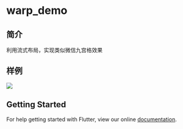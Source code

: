 # warp_demo

## 简介
利用流式布局，实现类似微信九宫格效果
## 样例
![](https://user-gold-cdn.xitu.io/2018/10/9/16657a5d10957cfd?w=319&h=574&f=gif&s=82284)

## Getting Started

For help getting started with Flutter, view our online
[documentation](https://flutter.io/).
